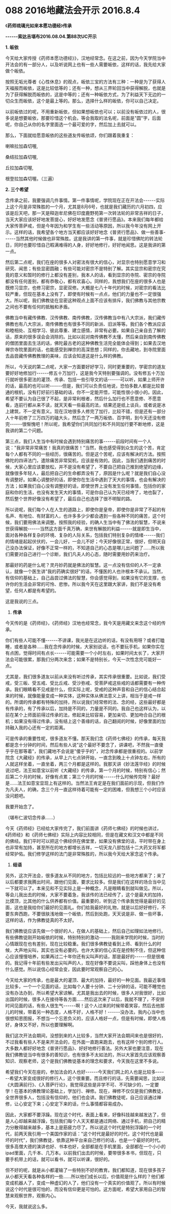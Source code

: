 # 088 2016地藏法会开示 2016.8.4

《**药师琉璃光如来本愿功德经**》**传承**

**------索达吉堪布2016.08.04.第88次UC开示**

**1. 皈依**

今天给大家传授《药师本愿功德经》》，汉地经常念。在这之前，因为今天学院当中开法会的有一部分人，以及听说网上也有一些人需要皈依，这样的话，我先给大家做个皈依。

按照无垢光尊者《心性休息》的观点，皈依三宝的方法有三种：一种是为了获得人天福报而皈依，这是比较低等的；还有一种，想从三界轮回当中获得解脱，也就是为了获得解脱而皈依的，这是中等的；还有一种皈依方式，为了利益天下无边的一切众生而皈依，这个是最上等的。那么，选择什么样的皈依，你可以自己决定。

以前皈依过的呢，不用重新皈依，但如果想皈依也可以；以前没有皈依过的人，很多说是想要皈依，那要珍惜这个机会。等会我取的法名呢，前面是"圆"字，后面呢，你自己从你的名字里面选一个最可爱的字，然后加上去就可以。

那么，下面就给愿意皈依的这些道友传皈依颂，你们跟着我重复：

喇嘛拉加森切喔,

桑结拉加森切喔,

丘拉加森切喔,

根登拉加森切喔。（三遍）

**2. 三个希望**

念传承之前，我要强调几件事情。第一件事情呢，学院现在正在开法会------实际上这个月是非常殊胜的一个月，尤其是8月6号，也就是我们藏历的六月初四，应该是后天吧，那一天是释迦牟尼佛在印度鹿野苑第一次转法轮的非常吉祥的日子，当天大家应该好好地发菩提心，好好地发愿念《普贤行愿品》。本来我们每年都给大家传菩萨戒，但是今年因为和学生有一些活动等原因，所以我今年没有网上开示。这样的话，我希望各个地方当天都应该好好地念《普贤行愿品》、做一些善事------当然其他时候做也非常殊胜。这是我讲的第一件事，就是珍惜佛陀的转法轮日，同时也要珍惜自己暇满难得的人身，好好地修行，好好地闻思。这是我讲的第一点。

然后第二点呢，我们在座的很多人对密法有很大的信心，对显宗也特别愿意学习和研究、闻思；有些显密圆融；有些可能对密宗不是特别了解。其实显宗和密宗在究竟的意义和暂时的修行上都没有差别，我本人的话，看到显宗的寺院、密宗的寺院都没有任何差别，都有恭敬心，都有欢喜心。同样的，我想我们在座的很多人也是既修习显宗，也修习密宗，显密双修。大概是七八十年代的时候，对密宗的看法比较严重，但现在基本上没有了，即使有时候有一点点，他们的力量也不一定很强大。所以呢，我们佛教徒在显密这种观点上面不应该有排斥，我们佛教与其他宗教之间也不要有任何的抵触和矛盾。

佛教当中有藏传佛教、汉传佛教、南传佛教，汉传佛教当中有八大宗派，我们藏传佛教也有八大宗派，南传佛教也有很多不同的新派、旧派等等。我们各个教派应该和睦相处、互相学习、彼此尊重、建立感情，非常有必要。如果自己亲自去了解的话，原来的很多误会会消除的。比如以前对南传佛教不太懂，然后亲自到南传佛教的僧团里面去生活的话，佛陀最古老的这种佛教生活完全能体会得到；如果去汉地禅宗寺院里面的话，也能感受到禅宗的高深思想；同样的，你去藏地，到寺院里面去品尝藏传佛教教理的美味，应该会知道这是什么样的佛教。

所以，今天说的第二点呢，大家一方面要好好学习，同时更重要的，学密宗的道友要好好地修加行------修五十万加行，这是我今天特别要强调的。没有修五十万加行就听很多密法的灌顶、传承、包括一些引导文的话------可以听，如果上师开许的话，最高的也可以听------但是，我们可以负责任地说，恐怕多数人都是比较普通的根机，没有打好前行基础的话，你不一定能开悟，可能性很小很小的。因此，希望不要认为自己很了不起，是非常利根者，然后什么加行也不愿意修、不愿意看，连前行都从来不读，就天天看一些最高的法，结果还是纸上谈兵，或者说是冰上建筑，不一定有意义。现在汉地很多人修完了加行，比较不错，但是还有一部分人十年前修了三万四万的磕大头，然后念了一两万皈依、百字明，到今天还没有修完------很惭愧吧！所以呢，我希望你们共同加行和不共同加行要不断地修，这是我讲的第二个问题。

第三点，我们人生当中有时候会遇到特别痛苦的事------前段时间有一个人说："我非常非常痛苦！我真的很痛苦！"当然，我也感受得到众生的这个苦，肯定每个人都有不同的一些经历，很痛苦的。但是这个苦呢，应该有解决的方法。按照佛陀的四谛法门，遣除痛苦非常契机，应该是有效的。因此，当我们遇到痛苦的时候，大家心里应该要放松，并不是没有希望了，不要自己把自己推到绝望的边缘，就像很多年轻人，最后把自己的生命都弄没有了，原因是什么呢？就是我们自心没有调整好。如果心调整好的话，即使你在生活中遇到了天大的事情，也会有解决的方法；如果我们自心没有调整好的话，即使世界上没有发生任何事情，包括你的家庭和你的生活，也没有发生天大的事情，可是你自己认为天已经垮了，地也裂了，然后整个世界好像没有希望了，最后自己也选择了很不明智的路。

所以说呢，我们每个人在人生的道路上，即使你是皇帝，即使你是非常了不起的有名声、有地位、有财富的人，也许多多少少都会遇到一些各种不同的痛苦，这个时候，我们要用佛法来调整。按照我的经验，的确人生当中有了佛法的智慧，不说来世获得解脱------当然这方面千真万确，来世有解脱的利益------就是即生当中，面对各种各样复杂的环境、复杂的人际关系，包括我们特别复杂的情绪------我们的情绪是起起伏伏的，一会儿好，一会儿不好；今天好像很正常，很好，但明天自己没办法保证，好像不正常一样的，不知道自己的心态是哪儿出问题了......所以我们需要对自己进行一个诊断，我们凡夫人的心态，随时需要用妙药来治疗。

那最好的药是什么呢？灵丹妙药就是佛法的智慧。这一点没有信仰的人不一定承认，就像一个医生讲"我的药确实很好"的话，不懂医的人也许根本不承认。当然，有信仰的基础上，自己品尝过佛法的智慧，你会感觉得到，如果没有它的支撑，也许你的生活会非常的可怜、悲惨。所以我今天在这里跟大家讲，我们不是没有希望，任何人都是有希望的。

这是我说的三点。

1. **传承**

今天传的是《药师经》，《药师经》汉地也经常念，我今天是用藏文来念这个经的传承。

你们有些人可能不懂------不讲课，我光是在这边听的话，有没有用呀？或者打瞌睡，或者是各种......我在念传承的时候，大家别说话，也不要玩手机，如果你实在有点困，觉得时间有点长------可能需要一个小时左右，如果时间太长了，大家开法会可能很累，那我们分两次来念；如果不是特别长，今天一次性念完可能好一点。

尤其是，我们很多道友以前从来没有听过传承，其实传承很重要。比如说，我们受戒，受三皈、受五戒、受比丘戒、受沙弥戒、受菩萨戒这些戒的话都需要有一种传承。我们眼睛看不见戒是什么，但实际上呢，受戒的这种声音和自己的信心结合起来的时候，就像能量变成一种实体，这种实体从佛法意义上讲，相当于是戒一样的。所谓的传承都有特殊的加持，所以说我们经常修的法、念的经，这些最好都是有传承的，有了传承以后，加持是不同的，力量是不同的。我自己也这样认为，以前在某个上师面前得过传承的法，修起来比较容易，更加亲切、更加吻合自己的根机；如果没有得过传承，没有结上这个善缘的话，自己翻阅的时候，好像里面的加持融入我的心还有一定的距离。

可是传承的重要性呢，很多道友不懂。那天我们念《药师七佛经》的传承，每天我都是念十分钟的时间，然后有些人说"这个最好不要念了，讲课吧，不然我一直傻乎乎在那等着"，我们藏地不会说是"傻乎乎的"，对念传承都是很重视的。以前学院念《大藏经》的传承，从早上六七点钟开始，一直念到晚上十点钟左右，所有的人就这样坐着，一直坐着，两三个月都是这样的。我那天讲《妙法莲华经》的时候说过吧，法王如意宝以前听《大藏经》的传承，第一个月的时候，特别有信心；然后第二个月的时候，好像有点累；第三个月的时候------什么时候传完呀？最好是......法王如意宝显现上有这样的。当然法王肯定是在我们面前的示现，但我们作为凡夫人，的确，念三个月一直这样待着可能有一定的困难，但我想三个小时应该没问题吧。

我要开始念了。

（堪布仁波切念传承......）

今天《药师经》已经给大家传完了，我们前面讲《药师七佛经》的时候也讲过，《药师经》和《药师七佛经》实际上内容比较相同，但是在藏文和汉文中都是不同的佛经。我们平时可以把这个佛经供在佛堂里，如果没有佛堂的话，平时带在身上也非常有加持，甚至所在的地方都增长吉祥，一切天龙八部包括十二大药叉将军都经常护佑。我们修学这样的法门是非常殊胜的，所以我今天给大家念这个传承。

1. **结语**

另外，这次开法会，很多道友从不同的地方，包括比较远的一些地方都来了；来了以后都要求我腾出时间，跟他们见面，要求比较多。但是我们在这样的场合当中见一下就可以了。本来见和不见实际上是一种概念，凡是眼睛看到就叫做见。所以，等会儿我出去的时候，大家不要着急，我该传的法已经传了，这个是最大的加持，比摸顶，比其他的什么供养都有价值。最重要的，听到这个传承我觉得是最好的见面，这也是我给你们最好的见面礼。你们给我最好的礼物，就是以后好好修行，不要东奔西跑，不要很肤浅地做一个皈依，然后到处跑，天天说是非、做一些坏事，这样的话，作为佛教徒真的不太好。

我们佛教徒应该先做一个很好的人，在做人的基础上，然后自己如理如法地修行。有些佛教徒刚开始皈依的时候，特别特别的激动------我刚来学院的时候，当时的心情跟现在也有差别，现在比较稳重。我们很多佛教徒看到上师、看到什么的时候，大声地尖叫，其实也没有必要的。也许大家的信心实在是控制不住，但这种信心应该慢慢培养，如果再过二十年你还有尖叫声的话，那是最好的------但是很难的。我记得十年前有些发出尖叫声的人，现在好像不要说尖叫，踩他身体上也没有什么感觉。所以说信心经常会变，因此要时常观察自己的心。

今天给大家的传承，也是最大的灌顶、最大的加持，最好的一种见面。我最近事情比较多，一个一个见面的话，比如每个人要十分钟、二十分钟的话，可能不睡觉也没有办法办到，所以希望大家谅解。尤其是我出去的时候，很多人对我很好，比如出国的时候，很多人在接待等各方面......然后这次来了以后，我就不理了，不安排时间见面的话，有些人很生气------啊！这个人过来的时候带着笑容，然后去他那儿的时候，带着另一种态度，人格不好，人格不好！------没办法，我内心当中也很想知恩图报，不想当一个忘恩负义的，应该人格好一点，但是有时候，即使人格好，身体又不好，所以也要理解啊。

我们这次开法会期间，没想到来的人比较多，当然大家开法会期间来也是很好的，不过我看有些人不是来开法会的，在外面一直跑来跑去，也有这样个别的修行人。大多数人都好好地念《普贤行愿品》、好好地修行善法。另外大家也要注意，现在我们佛教徒当中有很多的善知识，也有很多不太如法的，所以大家首先应该观察善知识、观察老师，这个是我们佛教徒基本的理念和要求，今天我在这里不多说。

希望我们今天在座的，参加法会的人也好------今天我们网上的人也是比较多------希望大家变成很好的修行人，这个很重要。而且修行的话，先需要闻思，比如说《大圆满前行》、《入菩萨行论》，我觉得这些是非学不可、不可缺少的，一定要学！在基本的佛教理论基础上，学加行、禅修。现在，禅修不仅仅是我们佛教徒，全世界很多人，包括没有信仰的，他们也会讲。我们佛教徒呢，自己应该通过禅修，让心安定下来；心安定下来的话，什么事情都容易成办。

因此，大家都不要浮躁。现在这个时代，表面上看来，好像科技越来越发达了，但是人心却越来越浮躁，包括我们每个人天天都是通过网络、通过手机，把自己的精力分散得越来越多，基本上是筋疲力尽了。所以说这个时代是特别浮躁的一个时代，前两天我引用一个美国作家的话："这个时代是最好的时代，这个时代也是最坏的时代"，我们佛教徒，依靠这种平台来自己修行的话，也是一个最好的时代。很多高僧大德的演讲也好、书本也好，全部都是在手机里面，全部都在一个小小的ipad里面，几千本、几万本。以前我们出去的时候，要带很多本书，但现在，只要手机带上的话，就可以看书，就可以听课，很好的。

但不好的呢，就是从小都灌输了一些特别不好的教育。我们都知道，现在很多孩子从小都天天看各种各样的一些......所以他们成长以后，价值观是什么样的？他们都变成机器人了，变成一种虚幻的人了，他们没有一个真实的价值观了。所以有时候说这个时代是很可怕的，而没有信仰更是可怕的。这方面呢，希望大家用自己的智慧来观察世界，观察内心。

今天，我就说这么多。

